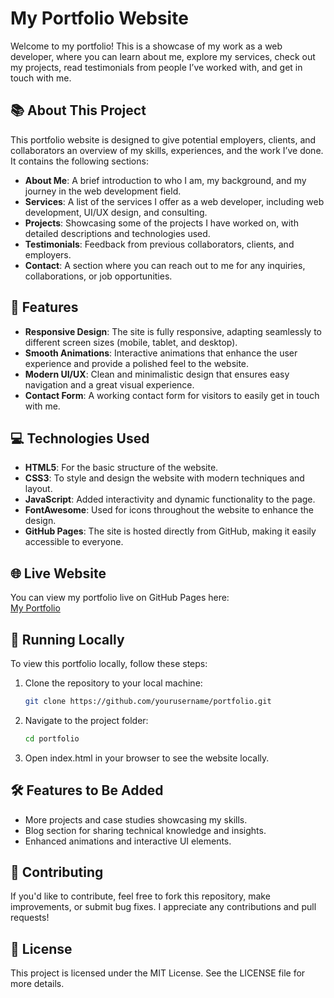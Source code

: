 # My Portfolio Website

Welcome to my portfolio! This is a showcase of my work as a web developer, where you can learn about me, explore my services, check out my projects, read testimonials from people I’ve worked with, and get in touch with me.

## 📚 About This Project

This portfolio website is designed to give potential employers, clients, and collaborators an overview of my skills, experiences, and the work I’ve done. It contains the following sections:

- **About Me**: A brief introduction to who I am, my background, and my journey in the web development field.
- **Services**: A list of the services I offer as a web developer, including web development, UI/UX design, and consulting.
- **Projects**: Showcasing some of the projects I have worked on, with detailed descriptions and technologies used.
- **Testimonials**: Feedback from previous collaborators, clients, and employers.
- **Contact**: A section where you can reach out to me for any inquiries, collaborations, or job opportunities.

## 🚀 Features

- **Responsive Design**: The site is fully responsive, adapting seamlessly to different screen sizes (mobile, tablet, and desktop).
- **Smooth Animations**: Interactive animations that enhance the user experience and provide a polished feel to the website.
- **Modern UI/UX**: Clean and minimalistic design that ensures easy navigation and a great visual experience.
- **Contact Form**: A working contact form for visitors to easily get in touch with me.

## 💻 Technologies Used

- **HTML5**: For the basic structure of the website.
- **CSS3**: To style and design the website with modern techniques and layout.
- **JavaScript**: Added interactivity and dynamic functionality to the page.
- **FontAwesome**: Used for icons throughout the website to enhance the design.
- **GitHub Pages**: The site is hosted directly from GitHub, making it easily accessible to everyone.

## 🌐 Live Website

You can view my portfolio live on GitHub Pages here:  
[My Portfolio](https://vaibhav-12521.github.io/My-Portfolio/)

## 🔧 Running Locally

To view this portfolio locally, follow these steps:

1. Clone the repository to your local machine:
   ```bash
   git clone https://github.com/yourusername/portfolio.git
2. Navigate to the project folder:
   ```bash
   cd portfolio
3. Open index.html in your browser to see the website locally.

## 🛠️ Features to Be Added
- More projects and case studies showcasing my skills.
- Blog section for sharing technical knowledge and insights.
- Enhanced animations and interactive UI elements.

## 🤝 Contributing
If you'd like to contribute, feel free to fork this repository, make improvements, or submit bug fixes. I appreciate any contributions and pull requests!

## 📜 License
This project is licensed under the MIT License. See the LICENSE file for more details.


